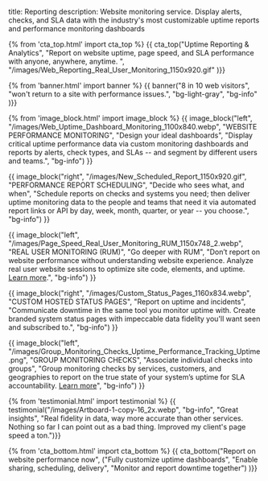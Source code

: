 title: Reporting
description: Website monitoring service. Display alerts, checks, and SLA data with the industry's most customizable uptime reports and performance monitoring dashboards

{% from 'cta_top.html' import cta_top %} 
{{ cta_top("Uptime Reporting & Analytics",
  "Report on website uptime, page speed, and SLA performance with anyone, anywhere, anytime. ",
  "/images/Web_Reporting_Real_User_Monitoring_1150x920.gif"
)}}


{% from 'banner.html' import banner %} 
{{ banner("<span class='text-info'>8</span> in <span class='text-info'>10</span> web visitors",
  "won't return to a site with performance issues.",
  "bg-light-gray",
  "bg-info"
)}}


{% from 'image_block.html' import image_block %}
{{ image_block("left", "/images/Web_Uptime_Dashboard_Monitoring_1100x840.webp",
"WEBSITE PERFORMANCE MONITORING",
"Design your ideal dashboards",
"Display critical uptime performance data via custom monitoring dashboards and reports by alerts, check types, and SLAs -- and segment by different users and teams.",
"bg-info") }}

{{ image_block("right", "/images/New_Scheduled_Report_1150x920.gif",
"PERFORMANCE REPORT SCHEDULING",
"Decide who sees what, and when",
"Schedule reports on checks and systems you need; then deliver uptime monitoring data to the people and teams that need it via automated report links or API by day, week, month, quarter, or year -- you choose.",
"bg-info") }}

{{ image_block("left", "/images/Page_Speed_Real_User_Monitoring_RUM_1150x748_2.webp",
"REAL USER MONITORING (RUM)",
"Go deeper with RUM",
"Don’t report on website performance without understanding website experience. Analyze real user website sessions to optimize site code, elements, and uptime. <a href='/real-user-monitoring' target='_blank'>Learn more</a>.",
"bg-info") }}

{{ image_block("right", "/images/Custom_Status_Pages_1160x834.webp",
"CUSTOM HOSTED STATUS PAGES",
"Report on uptime and incidents",
"Communicate downtime in the same tool you monitor uptime with. Create branded system status pages with impeccable data fidelity you'll want seen and subscribed to.",
"bg-info") }}

{{ image_block("left", "/images/Group_Monitoring_Checks_Uptime_Performance_Tracking_Uptime.png",
"GROUP MONITORING CHECKS",
"Associate individual checks into groups",
"Group monitoring checks by services, customers, and geographies to report on the true state of your system’s uptime for SLA accountability. <a href='/group-checks' target='_blank'>Learn more</a>",
"bg-info") }}


{% from 'testimonial.html' import testimonial %}
{{ testimonial("/images/Artboard-1-copy-16_2x.webp",
  "bg-info",
  "Great insights",
  "Real fidelity in data, way more accurate than other services. Nothing so far I can point out as a bad thing. Improved my client's page speed a ton.")}}


{% from 'cta_bottom.html' import cta_bottom %} 
{{ cta_bottom("Report on website performance now",
  ("Fully customize uptime dashboards", 
  "Enable sharing, scheduling, delivery",
  "Monitor and report downtime together")
  )}}
